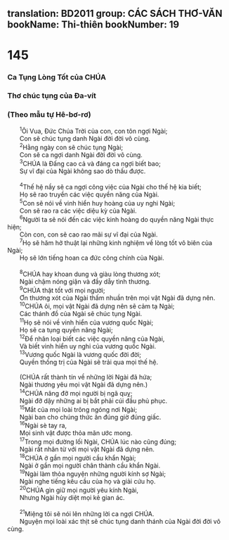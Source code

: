 translation: BD2011
group: CÁC SÁCH THƠ-VĂN
bookName: Thi-thiên 
bookNumber: 19
-------

<div class="title"><h1>145</h1><h3>Ca Tụng Lòng Tốt của CHÚA</h3><h3>Thơ chúc tụng của Ða-vít</h3><h3>(Theo mẫu tự Hê-bơ-rơ)</h3></div>
<span class="verse thi_145_1">  <sup>1</sup>Ôi Vua, Ðức Chúa Trời của con, con tôn ngợi Ngài;<br/>  Con sẽ chúc tụng danh Ngài đời đời vô cùng.<br/></span>
<span class="verse thi_145_2">  <sup>2</sup>Hằng ngày con sẽ chúc tụng Ngài;<br/>  Con sẽ ca ngợi danh Ngài đời đời vô cùng.<br/></span>
<span class="verse thi_145_3">  <sup>3</sup>CHÚA là Ðấng cao cả và đáng ca ngợi biết bao;<br/>  Sự vĩ đại của Ngài không sao dò thấu được.<br/><br/></span>
<span class="verse thi_145_4">  <sup>4</sup>Thế hệ nầy sẽ ca ngợi công việc của Ngài cho thế hệ kia biết;<br/>  Họ sẽ rao truyền các việc quyền năng của Ngài.<br/></span>
<span class="verse thi_145_5">  <sup>5</sup>Con sẽ nói về vinh hiển huy hoàng của uy nghi Ngài;<br/>  Con sẽ rao ra các việc diệu kỳ của Ngài.<br/></span>
<span class="verse thi_145_6">  <sup>6</sup>Người ta sẽ nói đến các việc kinh hoàng do quyền năng Ngài thực hiện;<br/>  Còn con, con sẽ cao rao mãi sự vĩ đại của Ngài.<br/></span>
<span class="verse thi_145_7">  <sup>7</sup>Họ sẽ hăm hở thuật lại những kinh nghiệm về lòng tốt vô biên của Ngài;<br/>  Họ sẽ lớn tiếng hoan ca đức công chính của Ngài.<br/><br/></span>
<span class="verse thi_145_8">  <sup>8</sup>CHÚA hay khoan dung và giàu lòng thương xót;<br/>  Ngài chậm nóng giận và đầy dẫy tình thương.<br/></span>
<span class="verse thi_145_9">  <sup>9</sup>CHÚA thật tốt với mọi người;<br/>  Ơn thương xót của Ngài thấm nhuần trên mọi vật Ngài đã dựng nên.<br/></span>
<span class="verse thi_145_10">  <sup>10</sup>CHÚA ôi, mọi vật Ngài đã dựng nên sẽ cảm tạ Ngài;<br/>  Các thánh đồ của Ngài sẽ chúc tụng Ngài.<br/></span>
<span class="verse thi_145_11">  <sup>11</sup>Họ sẽ nói về vinh hiển của vương quốc Ngài;<br/>  Họ sẽ ca tụng quyền năng Ngài;<br/></span>
<span class="verse thi_145_12">  <sup>12</sup>Ðể nhân loại biết các việc quyền năng của Ngài,<br/>  Và biết vinh hiển uy nghi của vương quốc Ngài.<br/></span>
<span class="verse thi_145_13">  <sup>13</sup>Vương quốc Ngài là vương quốc đời đời;<br/>  Quyền thống trị của Ngài sẽ trải qua mọi thế hệ.<br/><br/>  (CHÚA rất thành tín về những lời Ngài đã hứa;<br/>  Ngài thương yêu mọi vật Ngài đã dựng nên.) <br/></span>
<span class="verse thi_145_14">  <sup>14</sup>CHÚA nâng đỡ mọi người bị ngã quỵ;<br/>  Ngài đỡ dậy những ai bị bắt phải cúi đầu phủ phục.<br/></span>
<span class="verse thi_145_15">  <sup>15</sup>Mắt của mọi loài trông ngóng nơi Ngài;<br/>  Ngài ban cho chúng thức ăn đúng giờ đúng giấc.<br/></span>
<span class="verse thi_145_16">  <sup>16</sup>Ngài sè tay ra,<br/>  Mọi sinh vật được thỏa mãn ước mong.<br/></span>
<span class="verse thi_145_17">  <sup>17</sup>Trong mọi đường lối Ngài, CHÚA lúc nào cũng đúng;<br/>  Ngài rất nhân từ với mọi vật Ngài đã dựng nên.<br/></span>
<span class="verse thi_145_18">  <sup>18</sup>CHÚA ở gần mọi người cầu khẩn Ngài;<br/>  Ngài ở gần mọi người chân thành cầu khẩn Ngài.<br/></span>
<span class="verse thi_145_19">  <sup>19</sup>Ngài làm thỏa nguyện những người kính sợ Ngài;<br/>  Ngài nghe tiếng kêu cầu của họ và giải cứu họ.<br/></span>
<span class="verse thi_145_20">  <sup>20</sup>CHÚA gìn giữ mọi người yêu kính Ngài,<br/>  Nhưng Ngài hủy diệt mọi kẻ gian ác.<br/><br/></span>
<span class="verse thi_145_21">  <sup>21</sup>Miệng tôi sẽ nói lên những lời ca ngợi CHÚA.<br/>  Nguyện mọi loài xác thịt sẽ chúc tụng danh thánh của Ngài đời đời vô cùng.<br/></span>
